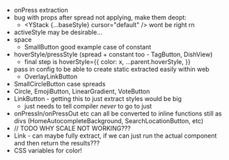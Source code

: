 - onPress extraction
- bug with props after spread not applying, make them deopt:
  - <YStack {...baseStyle} cursor="default" /> wont be right rn
- activeStyle may be desirable...
- space
  - SmallButton good example case of constant
- hoverStyle/pressStyle (spread + constant too - TagButton, DishView)
  - final step is hoverStyle={{ color: x, ...parent.hoverStyle, }}
- pass in config to be able to create static extracted easily within web
  - OverlayLinkButton
- SmallCircleButton case spreads
- Circle, EmojiButton, LinearGradient, VoteButton
- LinkButton - getting this to just extract styles would be big
  - just needs to tell compiler _never_ to go to just <div />
- onPressIn/onPressOut etc can all be converted to inline functions still as divs (HomeAutocompleteBackground, SearchLocationButton, etc)
- // TODO WHY SCALE NOT WORKING???
- Link - can maybe fully extract, if we can just run the actual component and then return the results???
- CSS variables for color!
